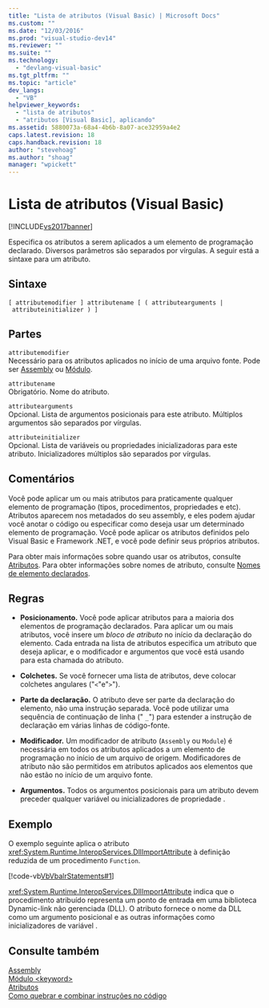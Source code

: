 ```yaml
---
title: "Lista de atributos (Visual Basic) | Microsoft Docs"
ms.custom: ""
ms.date: "12/03/2016"
ms.prod: "visual-studio-dev14"
ms.reviewer: ""
ms.suite: ""
ms.technology: 
  - "devlang-visual-basic"
ms.tgt_pltfrm: ""
ms.topic: "article"
dev_langs: 
  - "VB"
helpviewer_keywords: 
  - "lista de atributos"
  - "atributos [Visual Basic], aplicando"
ms.assetid: 5880073a-68a4-4b6b-8a07-ace32959a4e2
caps.latest.revision: 18
caps.handback.revision: 18
author: "stevehoag"
ms.author: "shoag"
manager: "wpickett"
---
```

# Lista de atributos (Visual Basic)
[!INCLUDE[vs2017banner](../../../csharp/includes/vs2017banner.md)]

Especifica os atributos a serem aplicados a um elemento de programação declarado.  Diversos parâmetros são separados por vírgulas.  A seguir está a sintaxe para um atributo.  
  
## Sintaxe  
  
```  
[ attributemodifier ] attributename [ ( attributearguments | attributeinitializer ) ]  
```  
  
## Partes  
 `attributemodifier`  
 Necessário para os atributos aplicados no início de uma arquivo fonte.  Pode ser [Assembly](../../../visual-basic/language-reference/modifiers/assembly.md) ou [Módulo](../../../visual-basic/language-reference/modifiers/module-keyword.md).  
  
 `attributename`  
 Obrigatório.  Nome do atributo.  
  
 `attributearguments`  
 Opcional.  Lista de argumentos posicionais para este atributo.  Múltiplos argumentos são separados por vírgulas.  
  
 `attributeinitializer`  
 Opcional.  Lista de variáveis ou propriedades inicializadoras para este atributo.  Inicializadores múltiplos são separados por vírgulas.  
  
## Comentários  
 Você pode aplicar um ou mais atributos para praticamente qualquer elemento de programação \(tipos, procedimentos, propriedades e etc\).  Atributos aparecem nos metadados do seu assembly, e eles podem ajudar você anotar o código ou especificar como deseja usar um determinado elemento de programação.  Você pode aplicar os atributos definidos pelo Visual Basic e Framework .NET, e você pode definir seus próprios atributos.  
  
 Para obter mais informações sobre quando usar os atributos, consulte [Atributos](../Topic/Attributes%20\(C%23%20and%20Visual%20Basic\).md).  Para obter informações sobre nomes de atributo, consulte [Nomes de elemento declarados](../../../visual-basic/programming-guide/language-features/declared-elements/declared-element-names.md).  
  
## Regras  
  
-   **Posicionamento.** Você pode aplicar atributos para a maioria dos elementos de programação declarados.  Para aplicar um ou mais atributos, você insere um  *bloco de atributo*  no início da declaração do elemento.  Cada entrada na lista de atributos especifica um atributo que deseja aplicar, e o modificador e argumentos que você está usando para esta chamada do atributo.  
  
-   **Colchetes.** Se você fornecer uma lista de atributos, deve colocar colchetes angulares \("`<`"e"`>`"\).  
  
-   **Parte da declaração.** O atributo deve ser parte da declaração do elemento, não uma instrução separada.  Você pode utilizar uma sequência de continuação de linha \(" `_`"\) para estender a instrução de declaração em várias linhas de código\-fonte.  
  
-   **Modificador.** Um modificador de atributo \(`Assembly` ou `Module`\) é necessária em todos os atributos aplicados a um elemento de programação no início de um arquivo de origem.  Modificadores de atributo não são permitidos em atributos aplicados aos elementos que não estão no início de um arquivo fonte.  
  
-   **Argumentos.** Todos os argumentos posicionais para um atributo devem preceder qualquer variável ou inicializadores de propriedade .  
  
## Exemplo  
 O exemplo seguinte aplica o atributo <xref:System.Runtime.InteropServices.DllImportAttribute> à definição reduzida de um procedimento `Function`.  
  
 [!code-vb[VbVbalrStatements#1](../../../visual-basic/language-reference/statements/codesnippet/VisualBasic/attribute-list_1.vb)]  
  
 <xref:System.Runtime.InteropServices.DllImportAttribute> indica que o procedimento atribuído representa um ponto de entrada em uma biblioteca Dynamic\-link não gerenciada \(DLL\).  O atributo fornece o nome da DLL como um argumento posicional e as outras informações como inicializadores de variável .  
  
## Consulte também  
 [Assembly](../../../visual-basic/language-reference/modifiers/assembly.md)   
 [Módulo \<keyword\>](../../../visual-basic/language-reference/modifiers/module-keyword.md)   
 [Atributos](../Topic/Attributes%20\(C%23%20and%20Visual%20Basic\).md)   
 [Como quebrar e combinar instruções no código](../Topic/How%20to:%20Break%20and%20Combine%20Statements%20in%20Code%20\(Visual%20Basic\).md)